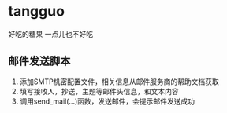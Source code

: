 # tangguo
好吃的糖果
一点儿也不好吃

## 邮件发送脚本
1. 添加SMTP机密配置文件，相关信息从邮件服务商的帮助文档获取
2. 填写接收人，抄送，主题等邮件头信息，和文本内容
3. 调用send_mail(...)函数，发送邮件，会提示邮件发送成功
